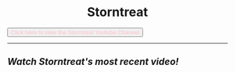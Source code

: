 <!DOCTYPE html>
<html>
<body>
<h1 style="text-align:center;">Storntreat</h1>
</body>
<body>
<a href="https://www.youtube.com/channel/UC1six-0ZUK7rXDP13dO46VQ" target="_blank"><button style="color:pink;">Click here to view the Storntreat Youtube Channel</button></a>
<hr>
<h2><em>Watch Storntreat's most recent video!</em></h2>
</body>
</html>

